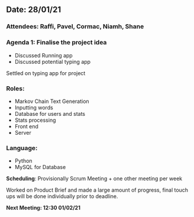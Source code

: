 ## Date: 28/01/21

### Attendees: Raffi, Pavel, Cormac, Niamh, Shane

### Agenda 1: Finalise the project idea

* Discussed Running app
* Discussed potential typing app

Settled on typing app for project

### **Roles**:
* Markov Chain Text Generation
* Inputting words
* Database for users and stats
* Stats processing
* Front end
* Server

### **Language**:
* Python
* MySQL for Database

**Scheduling**: Provisionally Scrum Meeting + one other meeting per week

Worked on Product Brief and made a large amount of progress, final touch ups will be done individually prior to deadline.

**Next Meeting: 12:30 01/02/21**